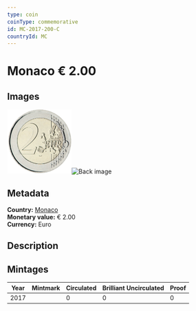 ```yaml
---
type: coin
coinType: commemorative
id: MC-2017-200-C
countryId: MC
---
```


# Monaco € 2.00

## Images

<img src="../../Images/common-2007-200.png" height="150" alt="Front image"><img src="Images/MC-2017-200-000.png" height="150" alt="Back image">

## Metadata

**Country:** [Monaco](../../Countries/Monaco/index.md)\
**Monetary value:** € 2.00\
**Currency:** Euro

## Description


## Mintages

| Year | Mintmark | Circulated | Brilliant Uncirculated | Proof |
| ---- | -------- | ---------- | ---------------------- | ----- |
| 2017 |  | 0| 0 | 0 |
